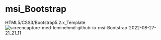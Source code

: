 # msi_Bootstrap
HTML5/CSS3/Bootstrap5.2.x_Template
![screencapture-med-leminehmd-github-io-msi-Bootstrap-2022-08-27-21_21_11](https://user-images.githubusercontent.com/76164295/187054348-04419041-dd4d-47ef-9014-0ce5d44c88a3.png)
